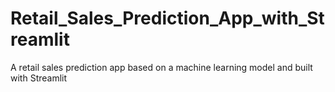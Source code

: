 # Retail_Sales_Prediction_App_with_Streamlit
 A retail sales prediction app based on a machine learning model and built with Streamlit
